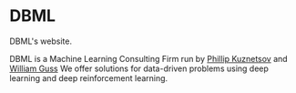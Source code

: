 # DBML
DBML's website. 

DBML is a Machine Learning Consulting Firm run by [Phillip Kuznetsov](https://github.com/philkuz) and [William Guss](https://github.com/madcowd)
We offer solutions for data-driven problems using deep learning and deep reinforcement learning.
